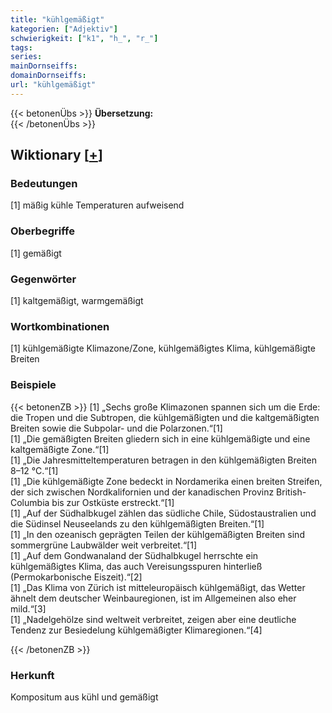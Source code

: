 ```yaml
---
title: "kühlgemäßigt"
kategorien: ["Adjektiv"]
schwierigkeit: ["k1", "h_", "r_"]
tags:
series:
mainDornseiffs:
domainDornseiffs:
url: "kühlgemäßigt"
---
```


{{< betonenÜbs >}}
**Übersetzung:**  
{{< /betonenÜbs >}}

## Wiktionary [[+](https://de.wiktionary.org/wiki/kühlgemäßigt)]

### Bedeutungen
[1] mäßig kühle Temperaturen aufweisend  

### Oberbegriffe
[1] gemäßigt  

### Gegenwörter
[1] kaltgemäßigt, warmgemäßigt  

### Wortkombinationen
[1] kühlgemäßigte Klimazone/Zone, kühlgemäßigtes Klima, kühlgemäßigte Breiten  

### Beispiele
{{< betonenZB >}}
[1] „Sechs große Klimazonen spannen sich um die Erde: die Tropen und die Subtropen, die kühlgemäßigten und die kaltgemäßigten Breiten sowie die Subpolar- und die Polarzonen.“[1]  
[1] „Die gemäßigten Breiten gliedern sich in eine kühlgemäßigte und eine kaltgemäßigte Zone.“[1]  
[1] „Die Jahresmitteltemperaturen betragen in den kühlgemäßigten Breiten 8–12 °C.“[1]  
[1] „Die kühlgemäßigte Zone bedeckt in Nordamerika einen breiten Streifen, der sich zwischen Nordkalifornien und der kanadischen Provinz British-Columbia bis zur Ostküste erstreckt.“[1]  
[1] „Auf der Südhalbkugel zählen das südliche Chile, Südostaustralien und die Südinsel Neuseelands zu den kühlgemäßigten Breiten.“[1]  
[1] „In den ozeanisch geprägten Teilen der kühlgemäßigten Breiten sind sommergrüne Laubwälder weit verbreitet.“[1]  
[1] „Auf dem Gondwanaland der Südhalbkugel herrschte ein kühlgemäßigtes Klima, das auch Vereisungsspuren hinterließ (Permokarbonische Eiszeit).“[2]  
[1] „Das Klima von Zürich ist mitteleuropäisch kühlgemäßigt, das Wetter ähnelt dem deutscher Weinbauregionen, ist im Allgemeinen also eher mild.“[3]  
[1] „Nadelgehölze sind weltweit verbreitet, zeigen aber eine deutliche Tendenz zur Besiedelung kühlgemäßigter Klimaregionen.“[4]  

{{< /betonenZB >}}
### Herkunft
Kompositum aus kühl und gemäßigt  


